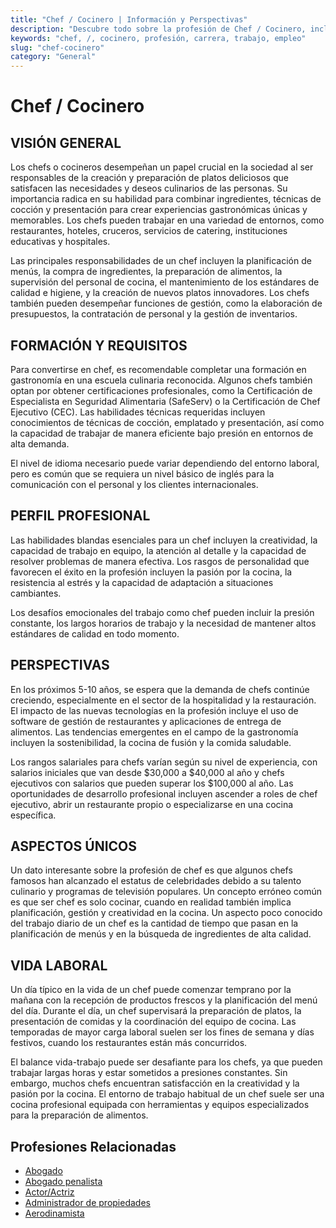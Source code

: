 ```yaml
---
title: "Chef / Cocinero | Información y Perspectivas"
description: "Descubre todo sobre la profesión de Chef / Cocinero, incluyendo responsabilidades, requisitos y oportunidades."
keywords: "chef, /, cocinero, profesión, carrera, trabajo, empleo"
slug: "chef-cocinero"
category: "General"
---
```


# Chef / Cocinero

## VISIÓN GENERAL

Los chefs o cocineros desempeñan un papel crucial en la sociedad al ser responsables de la creación y preparación de platos deliciosos que satisfacen las necesidades y deseos culinarios de las personas. Su importancia radica en su habilidad para combinar ingredientes, técnicas de cocción y presentación para crear experiencias gastronómicas únicas y memorables. Los chefs pueden trabajar en una variedad de entornos, como restaurantes, hoteles, cruceros, servicios de catering, instituciones educativas y hospitales.

Las principales responsabilidades de un chef incluyen la planificación de menús, la compra de ingredientes, la preparación de alimentos, la supervisión del personal de cocina, el mantenimiento de los estándares de calidad e higiene, y la creación de nuevos platos innovadores. Los chefs también pueden desempeñar funciones de gestión, como la elaboración de presupuestos, la contratación de personal y la gestión de inventarios.

## FORMACIÓN Y REQUISITOS

Para convertirse en chef, es recomendable completar una formación en gastronomía en una escuela culinaria reconocida. Algunos chefs también optan por obtener certificaciones profesionales, como la Certificación de Especialista en Seguridad Alimentaria (SafeServ) o la Certificación de Chef Ejecutivo (CEC). Las habilidades técnicas requeridas incluyen conocimientos de técnicas de cocción, emplatado y presentación, así como la capacidad de trabajar de manera eficiente bajo presión en entornos de alta demanda.

El nivel de idioma necesario puede variar dependiendo del entorno laboral, pero es común que se requiera un nivel básico de inglés para la comunicación con el personal y los clientes internacionales.

## PERFIL PROFESIONAL

Las habilidades blandas esenciales para un chef incluyen la creatividad, la capacidad de trabajo en equipo, la atención al detalle y la capacidad de resolver problemas de manera efectiva. Los rasgos de personalidad que favorecen el éxito en la profesión incluyen la pasión por la cocina, la resistencia al estrés y la capacidad de adaptación a situaciones cambiantes.

Los desafíos emocionales del trabajo como chef pueden incluir la presión constante, los largos horarios de trabajo y la necesidad de mantener altos estándares de calidad en todo momento.

## PERSPECTIVAS

En los próximos 5-10 años, se espera que la demanda de chefs continúe creciendo, especialmente en el sector de la hospitalidad y la restauración. El impacto de las nuevas tecnologías en la profesión incluye el uso de software de gestión de restaurantes y aplicaciones de entrega de alimentos. Las tendencias emergentes en el campo de la gastronomía incluyen la sostenibilidad, la cocina de fusión y la comida saludable.

Los rangos salariales para chefs varían según su nivel de experiencia, con salarios iniciales que van desde $30,000 a $40,000 al año y chefs ejecutivos con salarios que pueden superar los $100,000 al año. Las oportunidades de desarrollo profesional incluyen ascender a roles de chef ejecutivo, abrir un restaurante propio o especializarse en una cocina específica.

## ASPECTOS ÚNICOS

Un dato interesante sobre la profesión de chef es que algunos chefs famosos han alcanzado el estatus de celebridades debido a su talento culinario y programas de televisión populares. Un concepto erróneo común es que ser chef es solo cocinar, cuando en realidad también implica planificación, gestión y creatividad en la cocina. Un aspecto poco conocido del trabajo diario de un chef es la cantidad de tiempo que pasan en la planificación de menús y en la búsqueda de ingredientes de alta calidad.

## VIDA LABORAL

Un día típico en la vida de un chef puede comenzar temprano por la mañana con la recepción de productos frescos y la planificación del menú del día. Durante el día, un chef supervisará la preparación de platos, la presentación de comidas y la coordinación del equipo de cocina. Las temporadas de mayor carga laboral suelen ser los fines de semana y días festivos, cuando los restaurantes están más concurridos.

El balance vida-trabajo puede ser desafiante para los chefs, ya que pueden trabajar largas horas y estar sometidos a presiones constantes. Sin embargo, muchos chefs encuentran satisfacción en la creatividad y la pasión por la cocina. El entorno de trabajo habitual de un chef suele ser una cocina profesional equipada con herramientas y equipos especializados para la preparación de alimentos.
## Profesiones Relacionadas

- [Abogado](/profesiones/abogado/)
- [Abogado penalista](/profesiones/abogado-penalista/)
- [Actor/Actriz](/profesiones/actor-actriz/)
- [Administrador de propiedades](/profesiones/administrador-de-propiedades/)
- [Aerodinamista](/profesiones/aerodinamista/)

